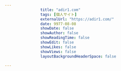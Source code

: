 ---
                title: "adir1.com"
                tags: [個人サイト]
                externalUrl: "https://adir1.com/"
                date: 9977-08-08
                showDate: false
                showAuthor: false
                showReadingTime: false
                showEdit: false
                showLikes: false
                showViews: false
                layoutBackgroundHeaderSpace: false
                ---

